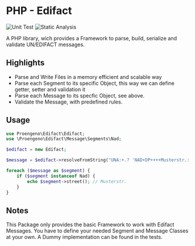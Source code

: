 # PHP - Edifact

![Unit Test](https://github.com/Apfelfrisch/Edifact/actions/workflows/phpunit.yml/badge.svg)
![Static Analysis](https://github.com/Apfelfrisch/Edifact/actions/workflows/psalm.yml/badge.svg)

A PHP library, wich provides a Framework to parse, build, serialize and validate UN/EDIFACT messages.

Highlights
-------
* Parse and Write Files in a memory efficient and scalable way 
* Parse each Segment to its specific Object, this way we can define getter, setter and validation it
* Parse each Message to its specfic Object, see above.
* Validate the Message, with predefined rules. 

Usage
-------
```php
use Proengeno\Edifact\Edifact;
use \Proengeno\Edifact\Message\Segments\Nad;

$edifact = new Edifact;

$message = $edifact->resolveFromString("UNA:+.? 'NAD+DP++++Musterstr.::10+City++12345+DE");

foreach ($message as $segment) {
    if ($segment instanceof Nad) {
        echo $segment->street(); // Musterstr.
    }
}
```

Notes
-------
This Package only provides the basic Framework to work with Edifact Messages.
You have to define your needed Segment and Message Classes at your own. 
A Dummy implementation can be found in the tests.
